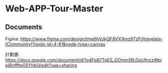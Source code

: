 # Web-APP-Tour-Master

## Documents
Figma: https://www.figma.com/design/tme6hVJkQF8VX1knz9TzFi/travelaja-(Community)?node-id=4-61&node-type=canvas

計劃書: https://docs.google.com/document/d/1o4Fp87TqES_GOmm19LGpUfnczWpieiBnfffte0SYhbU/edit?usp=sharing
